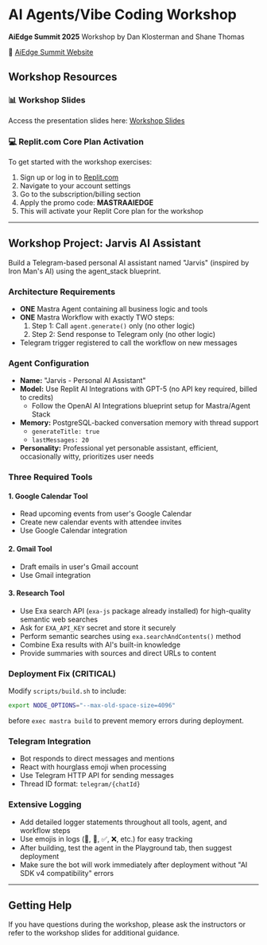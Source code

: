 # AI Agents/Vibe Coding Workshop

**AiEdge Summit 2025**
Workshop by Dan Klosterman and Shane Thomas

🔗 [AiEdge Summit Website](https://aiedgesummit.com)

## Workshop Resources

### 📊 Workshop Slides

Access the presentation slides here:
[Workshop Slides](https://docs.google.com/presentation/d/1XaOjWcZegqDJE9z_PJ87czGq6hzsDQwQiK7PR292tRU/edit?usp=sharing)

### 💻 Replit.com Core Plan Activation

To get started with the workshop exercises:

1. Sign up or log in to [Replit.com](https://replit.com)
2. Navigate to your account settings
3. Go to the subscription/billing section
4. Apply the promo code: **MASTRAAIEDGE**
5. This will activate your Replit Core plan for the workshop

---

## Workshop Project: Jarvis AI Assistant

Build a Telegram-based personal AI assistant named "Jarvis" (inspired by Iron Man's AI) using the agent_stack blueprint.

### Architecture Requirements

- **ONE** Mastra Agent containing all business logic and tools
- **ONE** Mastra Workflow with exactly TWO steps:
  1. Step 1: Call `agent.generate()` only (no other logic)
  2. Step 2: Send response to Telegram only (no other logic)
- Telegram trigger registered to call the workflow on new messages

### Agent Configuration

- **Name:** "Jarvis - Personal AI Assistant"
- **Model:** Use Replit AI Integrations with GPT-5 (no API key required, billed to credits)
  - Follow the OpenAI AI Integrations blueprint setup for Mastra/Agent Stack
- **Memory:** PostgreSQL-backed conversation memory with thread support
  - `generateTitle: true`
  - `lastMessages: 20`
- **Personality:** Professional yet personable assistant, efficient, occasionally witty, prioritizes user needs

### Three Required Tools

#### 1. Google Calendar Tool
- Read upcoming events from user's Google Calendar
- Create new calendar events with attendee invites
- Use Google Calendar integration

#### 2. Gmail Tool
- Draft emails in user's Gmail account
- Use Gmail integration

#### 3. Research Tool
- Use Exa search API (`exa-js` package already installed) for high-quality semantic web searches
- Ask for `EXA_API_KEY` secret and store it securely
- Perform semantic searches using `exa.searchAndContents()` method
- Combine Exa results with AI's built-in knowledge
- Provide summaries with sources and direct URLs to content

### Deployment Fix (CRITICAL)

Modify `scripts/build.sh` to include:
```bash
export NODE_OPTIONS="--max-old-space-size=4096"
```
before `exec mastra build` to prevent memory errors during deployment.

### Telegram Integration

- Bot responds to direct messages and mentions
- React with hourglass emoji when processing
- Use Telegram HTTP API for sending messages
- Thread ID format: `telegram/{chatId}`

### Extensive Logging

- Add detailed logger statements throughout all tools, agent, and workflow steps
- Use emojis in logs (🔧, 📝, ✅, ❌, etc.) for easy tracking
- After building, test the agent in the Playground tab, then suggest deployment
- Make sure the bot will work immediately after deployment without "AI SDK v4 compatibility" errors

---

## Getting Help

If you have questions during the workshop, please ask the instructors or refer to the workshop slides for additional guidance.
